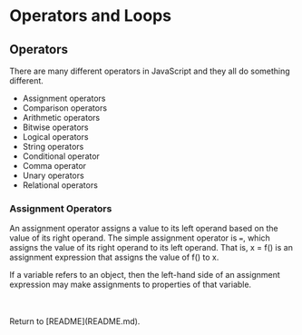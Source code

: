 # **Operators and Loops**

## **Operators**

There are many different operators in JavaScript and they all do something different.

- Assignment operators
- Comparison operators
- Arithmetic operators
- Bitwise operators
- Logical operators
- String operators
- Conditional operator
- Comma operator
- Unary operators
- Relational operators

### **Assignment Operators**

An assignment operator assigns a value to its left operand based on the value of its right operand. The simple assignment operator is `=`, which assigns the value of its right operand to its left operand. That is, x = f() is an assignment expression that assigns the value of f() to x. 

If a variable refers to an object, then the left-hand side of an assignment expression may make assignments to properties of that variable.

<br/>
<br/>
Return to [README](README.md).
